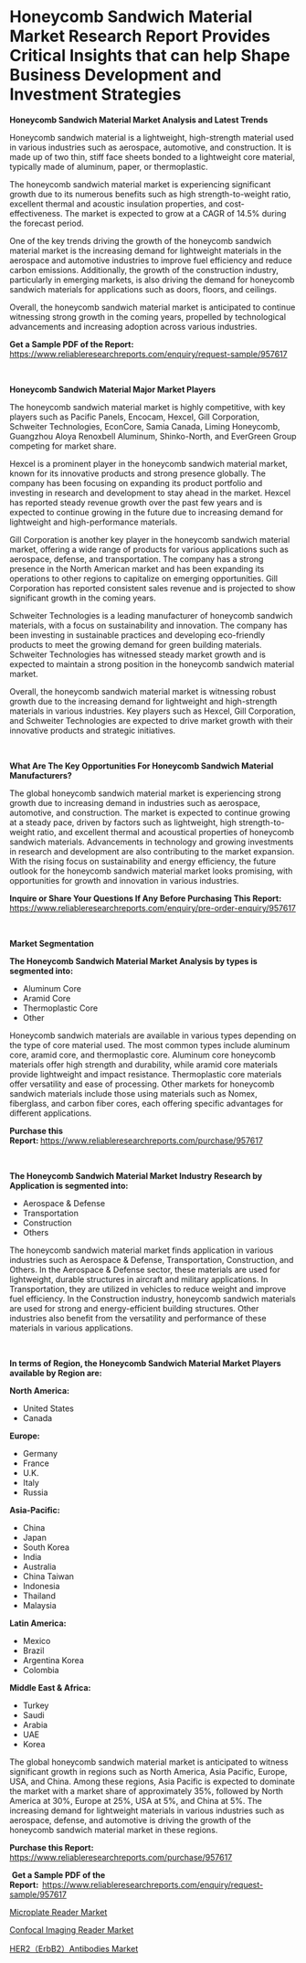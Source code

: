 <p><h1>Honeycomb Sandwich Material Market Research Report Provides Critical Insights that can help Shape Business Development and Investment Strategies</h1></p><p><strong>Honeycomb Sandwich Material Market Analysis and Latest Trends</strong></p>
<p><p>Honeycomb sandwich material is a lightweight, high-strength material used in various industries such as aerospace, automotive, and construction. It is made up of two thin, stiff face sheets bonded to a lightweight core material, typically made of aluminum, paper, or thermoplastic. </p><p>The honeycomb sandwich material market is experiencing significant growth due to its numerous benefits such as high strength-to-weight ratio, excellent thermal and acoustic insulation properties, and cost-effectiveness. The market is expected to grow at a CAGR of 14.5% during the forecast period.</p><p>One of the key trends driving the growth of the honeycomb sandwich material market is the increasing demand for lightweight materials in the aerospace and automotive industries to improve fuel efficiency and reduce carbon emissions. Additionally, the growth of the construction industry, particularly in emerging markets, is also driving the demand for honeycomb sandwich materials for applications such as doors, floors, and ceilings.</p><p>Overall, the honeycomb sandwich material market is anticipated to continue witnessing strong growth in the coming years, propelled by technological advancements and increasing adoption across various industries.</p></p>
<p><strong>Get a Sample PDF of the Report:&nbsp;</strong> <a href="https://www.reliableresearchreports.com/enquiry/request-sample/957617">https://www.reliableresearchreports.com/enquiry/request-sample/957617</a></p>
<p>&nbsp;</p>
<p><strong>Honeycomb Sandwich Material Major Market Players</strong></p>
<p><p>The honeycomb sandwich material market is highly competitive, with key players such as Pacific Panels, Encocam, Hexcel, Gill Corporation, Schweiter Technologies, EconCore, Samia Canada, Liming Honeycomb, Guangzhou Aloya Renoxbell Aluminum, Shinko-North, and EverGreen Group competing for market share.</p><p>Hexcel is a prominent player in the honeycomb sandwich material market, known for its innovative products and strong presence globally. The company has been focusing on expanding its product portfolio and investing in research and development to stay ahead in the market. Hexcel has reported steady revenue growth over the past few years and is expected to continue growing in the future due to increasing demand for lightweight and high-performance materials.</p><p>Gill Corporation is another key player in the honeycomb sandwich material market, offering a wide range of products for various applications such as aerospace, defense, and transportation. The company has a strong presence in the North American market and has been expanding its operations to other regions to capitalize on emerging opportunities. Gill Corporation has reported consistent sales revenue and is projected to show significant growth in the coming years.</p><p>Schweiter Technologies is a leading manufacturer of honeycomb sandwich materials, with a focus on sustainability and innovation. The company has been investing in sustainable practices and developing eco-friendly products to meet the growing demand for green building materials. Schweiter Technologies has witnessed steady market growth and is expected to maintain a strong position in the honeycomb sandwich material market.</p><p>Overall, the honeycomb sandwich material market is witnessing robust growth due to the increasing demand for lightweight and high-strength materials in various industries. Key players such as Hexcel, Gill Corporation, and Schweiter Technologies are expected to drive market growth with their innovative products and strategic initiatives.</p></p>
<p>&nbsp;</p>
<p><strong>What Are The Key Opportunities For Honeycomb Sandwich Material Manufacturers?</strong></p>
<p><p>The global honeycomb sandwich material market is experiencing strong growth due to increasing demand in industries such as aerospace, automotive, and construction. The market is expected to continue growing at a steady pace, driven by factors such as lightweight, high strength-to-weight ratio, and excellent thermal and acoustical properties of honeycomb sandwich materials. Advancements in technology and growing investments in research and development are also contributing to the market expansion. With the rising focus on sustainability and energy efficiency, the future outlook for the honeycomb sandwich material market looks promising, with opportunities for growth and innovation in various industries.</p></p>
<p><strong>Inquire or Share Your Questions If Any Before Purchasing This Report:</strong> <a href="https://www.reliableresearchreports.com/enquiry/pre-order-enquiry/957617">https://www.reliableresearchreports.com/enquiry/pre-order-enquiry/957617</a></p>
<p>&nbsp;</p>
<p><strong>Market Segmentation</strong></p>
<p><strong>The Honeycomb Sandwich Material Market Analysis by types is segmented into:</strong></p>
<p><ul><li>Aluminum Core</li><li>Aramid Core</li><li>Thermoplastic Core</li><li>Other</li></ul></p>
<p><p>Honeycomb sandwich materials are available in various types depending on the type of core material used. The most common types include aluminum core, aramid core, and thermoplastic core. Aluminum core honeycomb materials offer high strength and durability, while aramid core materials provide lightweight and impact resistance. Thermoplastic core materials offer versatility and ease of processing. Other markets for honeycomb sandwich materials include those using materials such as Nomex, fiberglass, and carbon fiber cores, each offering specific advantages for different applications.</p></p>
<p><strong>Purchase this Report:&nbsp;</strong><a href="https://www.reliableresearchreports.com/purchase/957617">https://www.reliableresearchreports.com/purchase/957617</a></p>
<p>&nbsp;</p>
<p><strong>The Honeycomb Sandwich Material Market Industry Research by Application is segmented into:</strong></p>
<p><ul><li>Aerospace & Defense</li><li>Transportation</li><li>Construction</li><li>Others</li></ul></p>
<p><p>The honeycomb sandwich material market finds application in various industries such as Aerospace & Defense, Transportation, Construction, and Others. In the Aerospace & Defense sector, these materials are used for lightweight, durable structures in aircraft and military applications. In Transportation, they are utilized in vehicles to reduce weight and improve fuel efficiency. In the Construction industry, honeycomb sandwich materials are used for strong and energy-efficient building structures. Other industries also benefit from the versatility and performance of these materials in various applications.</p></p>
<p>&nbsp;</p>
<p><strong>In terms of Region, the Honeycomb Sandwich Material Market Players available by Region are:</strong></p>
<p>
    <p> <strong> North America: </strong>
        <ul>
            <li>United States</li>
            <li>Canada</li>
        </ul>
        </p> 
    <p> <strong> Europe: </strong>
        <ul>
            <li>Germany</li>
            <li>France</li>
            <li>U.K.</li>
            <li>Italy</li>
            <li>Russia</li>
        </ul>
        </p> 
    <p> <strong> Asia-Pacific: </strong>
        <ul>
            <li>China</li>
            <li>Japan</li>
            <li>South Korea</li>
            <li>India</li>
            <li>Australia</li>
            <li>China Taiwan</li>
            <li>Indonesia</li>
            <li>Thailand</li>
            <li>Malaysia</li>
        </ul>
        </p> 
    <p> <strong> Latin America: </strong>
        <ul>
            <li>Mexico</li>
            <li>Brazil</li>
            <li>Argentina Korea</li>
            <li>Colombia</li>
        </ul>
        </p> 
    <p> <strong> Middle East & Africa: </strong>
        <ul>
            <li>Turkey</li>
            <li>Saudi</li>
            <li>Arabia</li>
            <li>UAE</li>
            <li>Korea</li>
        </ul>
    </p>
    </p>
<p><p>The global honeycomb sandwich material market is anticipated to witness significant growth in regions such as North America, Asia Pacific, Europe, USA, and China. Among these regions, Asia Pacific is expected to dominate the market with a market share of approximately 35%, followed by North America at 30%, Europe at 25%, USA at 5%, and China at 5%. The increasing demand for lightweight materials in various industries such as aerospace, defense, and automotive is driving the growth of the honeycomb sandwich material market in these regions.</p></p>
<p><strong>Purchase this Report: </strong><a href="https://www.reliableresearchreports.com/purchase/957617">https://www.reliableresearchreports.com/purchase/957617</a></p>
<p>&nbsp;<strong>Get a Sample PDF of the Report:&nbsp;&nbsp;</strong><a href="https://www.reliableresearchreports.com/enquiry/request-sample/957617">https://www.reliableresearchreports.com/enquiry/request-sample/957617</a></p>
<p><strong></strong></p>
<p><p><a href="https://view.publitas.com/reportprime-1/microplate-reader-market-research-report-the-key-to-successful-business-strategy-forecasted-for-period-from-2023-2030/">Microplate Reader Market</a></p><p><a href="https://view.publitas.com/reportprime-1/confocal-imaging-reader-market-research-report-provides-critical-insights-that-can-help-shape-business-development-and-investment-strategies/">Confocal Imaging Reader Market</a></p><p><a href="https://view.publitas.com/reportprime-1/her2-erbb2-antibodies-market-insights-market-players-and-forecast-till-2030/">HER2（ErbB2）Antibodies Market</a></p></p>